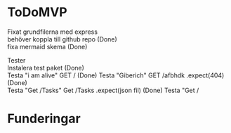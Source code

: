 # ToDoMVP
Fixat grundfilerna med express  
behöver koppla till github repo (Done)  
fixa mermaid skema (Done)  


Tester  
Instalera test paket (Done)  
Testa "i am alive" GET / (Done) 
Testa "Giberich" GET /afbhdk .expect(404) (Done)  
Testa "Get /Tasks" Get /Tasks  .expect(json fil) (Done)
Testa "Get /


# Funderingar

